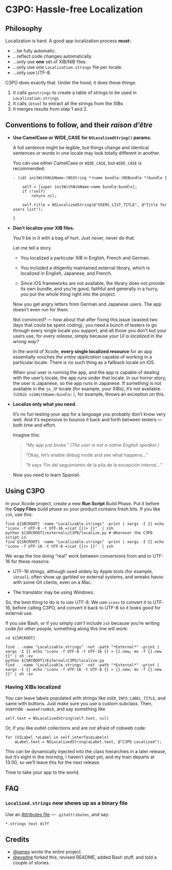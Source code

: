 # C3PO: Hassle-free Localization

##	Philosophy

Localization is hard. A good app localization process **must:**

*	…be fully automatic.
*	…reflect code changes automatically.  
*	…only use **one** set of XIB/NIB files.
*	…only use *one* `Localization.strings` file per locale.
*	…only use UTF-8.


C3PO does exactly that.  Under the hood, it does these things:

1.	It calls `genstrings` to create a table of strings to be used in `Localization.strings`
2.	It calls `ibtool` to extract all the strings from the XIBs
3.	It merges results from step 1 and 2.

##	Conventions to follow, and their *raison d’être*

*	**Use CamelCase or WIDE_CASE for `NSLocalizedString()` params.**

	A full sentence might be legible, but things change and identical sentences or words in one locale may look totally different in another.
	
	You can use either CamelCase or `WIDE_CASE`, but `WIDE_CASE` is recommended:
	
		- (id) initWithNibName:(NSString *)name bundle:(NSBundle *)bundle {
			
			self = [super initWithNibName:name bundle:bundle];
			if (!self)
				return nil;
			
			self.title = NSLocalizedString(@"USERS_LIST_TITLE", @"Title for users list");
		
		}

*	**Don’t localize your XIB files.**

	You’ll be in it with a bag of hurt.  Just never, never do that.
	
	Let me tell a story.
	
	*	You localized a particular XIB in English, French and German.
	
	*	You included a diligently maintained external library, which is localized in English, Japanese, and French.
	
	*	Since iOS frameworks are not available, the library does not provide its own bundle, and you’re good, faithful and generally in a hurry, you put the whole thing right into the project.
	
	Now you get angry letters from German and Japanese users.  The app doesn’t even run for them.
	
	Not convinced?  — how about that after fixing this issue (wasted two days that could be spent coding), you need a bunch of testers to go through every single locale you support, and all those you don’t but your users use, for *every release,* simply because *your UI is localized in the wrong way?*
	
	In the world of Xcode, **every single localized resource** for an app essentially vouches *the entire application* capable of working in a particular locale.  There is no such thing as a fallback locale on iOS.
	
	When your user is running the app, and the app is capable of dealing with the user’s locale, the app runs under that locale.  In our horror story, the user is Japanese, so the app runs in Japanese.  If something is not available in the `ja_JP` locale (for example, your XIBs), it’s not available.  `-[UINib nibWithName:bundle:]`, for example, throws an exception on this.
	
*	**Localize only what you need.**

	It’s no fun testing your app for a language you probably don’t know very well.  And it’s expensive to bounce it back and forth between testers — both time and effort.
	
	Imagine this:
	
	>	“My app just broke.”  *(The user is not a native English speaker.)*
	>	
	>	“Okay, let’s enable debug mode and see what happens…”
	>	
	>	“It says ‘Fin del seguimiento de la pila de la excepción interna’…”
	
	Now you need to learn Spanish.


##	Using C3PO

In your Xcode project, create a new **Run Script** Build Phase.  Put it before the **Copy Files** build phase so your product contains fresh bits.  If you like `zsh`, use this:

	find ${SRCROOT} -name "Localizable.strings" -print | xargs -I {} echo "iconv -f UTF-8 -t UTF-16 =(cat {})> {}"  | zsh
	python ${SRCROOT}/externals/C3PO/localize.py # Wherever the C3PO script is
	find ${SRCROOT} -name "Localizable.strings" -print | xargs -I {} echo "iconv -f UTF-16 -t UTF-8 =(cat {})> {}"  | zsh

We wrap the line doing “real” work between conversions from and to UTF-16 for these reasons:

*	UTF-16 strings, although used widely by Apple tools (for example, `ibtool`), often show up garbled on external systems, and wreaks havoc with some Git clients, even on a Mac.

*	The translator may be using Windows.

So, the best thing to do is to use UTF-8.  We use `iconv` to convert it to UTF-16, before calling C3PO, and convert it back to UTF-8 so it looks good for external use.

If you use Bash, or if you simply *can’t* include `zsh` because you’re writing code *for other people,* something along this line will work:

	cd ${SRCROOT}

	find . -name "Localizable.strings" -not -path "*External*" -print | xargs -I {} echo "iconv -f UTF-8 -t UTF-16 {} > {}.new; mv -f {}.new {}" | sh -xv
	python ${SRCROOT}/External/C3PO/localize.py
	find . -name "Localizable.strings" -not -path "*External*" -print | xargs -I {} echo "iconv -f UTF-16 -t UTF-8 {} > {}.new; mv -f {}.new {}" | sh -xv

###	Having XIBs localized 

You can leave labels populated with strings like `USER_INFO_LABEL_TITLE`, and same with buttons.  Just make sure you use a custom subclass.  Then, override `-awakeFromNib`, and say something like

	self.text = NSLocalizedString(self.text, nil)

Or, if you like outlet collections and are not afraid of cobweb code:

	for (UILabel *aLabel in self.interfaceLabels)
		aLabel.text = NSLocalizedString(aLabel.text, @"C3PO Localized");

This can be dynamically injected into the class hierarchies in a later release, but it’s eight in the morning, I haven’t slept yet, and my train departs at 13:00, so we’ll leave this for the next release. 

Time to take your app to the world.

##	FAQ

###	`Localized.strings` now shows up as a binary file

Use an [Attributes file](http://progit.org/book/ch7-2.html) — `.gitattributes`, and say:

	*.strings text diff


##	Credits

*	[@jamex](http://twitter.com/james) wrote the entire project.
*	[@evadne](http://twitter.com/evadne) forked this, revised README, added Bash stuff, and told a couple of stories.
